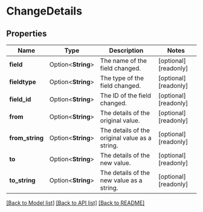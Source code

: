 # ChangeDetails

## Properties

Name | Type | Description | Notes
------------ | ------------- | ------------- | -------------
**field** | Option<**String**> | The name of the field changed. | [optional][readonly]
**fieldtype** | Option<**String**> | The type of the field changed. | [optional][readonly]
**field_id** | Option<**String**> | The ID of the field changed. | [optional][readonly]
**from** | Option<**String**> | The details of the original value. | [optional][readonly]
**from_string** | Option<**String**> | The details of the original value as a string. | [optional][readonly]
**to** | Option<**String**> | The details of the new value. | [optional][readonly]
**to_string** | Option<**String**> | The details of the new value as a string. | [optional][readonly]

[[Back to Model list]](../README.md#documentation-for-models) [[Back to API list]](../README.md#documentation-for-api-endpoints) [[Back to README]](../README.md)


